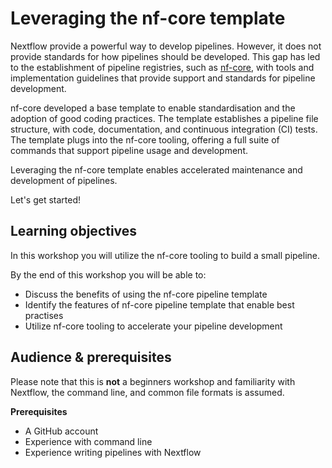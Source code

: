 # Leveraging the nf-core template

Nextflow provide a powerful way to develop pipelines. However, it does not provide standards for how pipelines should be developed. This gap has led to the establishment of pipeline registries, such as [nf-core](https://nf-co.re/), with tools and implementation guidelines that provide support and standards for pipeline development.

nf-core developed a base template to enable standardisation and the adoption of good coding practices. The template establishes a pipeline file structure, with code, documentation, and continuous integration (CI) tests. The template plugs into the nf-core tooling, offering a full suite of commands that support pipeline usage and development.

Leveraging the nf-core template enables accelerated maintenance and development of pipelines.

Let's get started!

## Learning objectives

In this workshop you will utilize the nf-core tooling to build a small pipeline.

By the end of this workshop you will be able to:

-   Discuss the benefits of using the nf-core pipeline template
-   Identify the features of nf-core pipeline template that enable best practises
-   Utilize nf-core tooling to accelerate your pipeline development

## Audience & prerequisites

Please note that this is **not** a beginners workshop and familiarity with Nextflow, the command line, and common file formats is assumed.

**Prerequisites**

-   A GitHub account
-   Experience with command line
-   Experience writing pipelines with Nextflow
